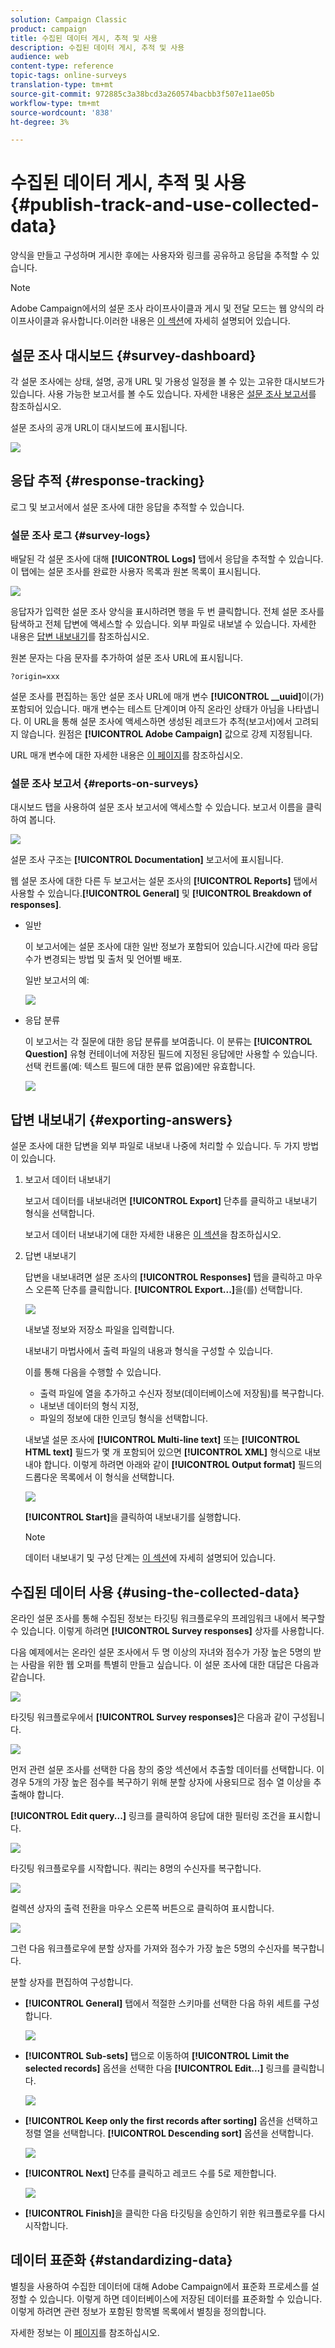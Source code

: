 ```yaml
---
solution: Campaign Classic
product: campaign
title: 수집된 데이터 게시, 추적 및 사용
description: 수집된 데이터 게시, 추적 및 사용
audience: web
content-type: reference
topic-tags: online-surveys
translation-type: tm+mt
source-git-commit: 972885c3a38bcd3a260574bacbb3f507e11ae05b
workflow-type: tm+mt
source-wordcount: '838'
ht-degree: 3%

---
```



# 수집된 데이터 게시, 추적 및 사용{#publish-track-and-use-collected-data}

양식을 만들고 구성하며 게시한 후에는 사용자와 링크를 공유하고 응답을 추적할 수 있습니다.

>[!NOTE]
>
>Adobe Campaign에서의 설문 조사 라이프사이클과 게시 및 전달 모드는 웹 양식의 라이프사이클과 유사합니다.이러한 내용은 [이 섹션](../../web/using/about-web-forms.md)에 자세히 설명되어 있습니다.

## 설문 조사 대시보드 {#survey-dashboard}

각 설문 조사에는 상태, 설명, 공개 URL 및 가용성 일정을 볼 수 있는 고유한 대시보드가 있습니다. 사용 가능한 보고서를 볼 수도 있습니다. 자세한 내용은 [설문 조사 보고서](#reports-on-surveys)를 참조하십시오.

설문 조사의 공개 URL이 대시보드에 표시됩니다.

![](assets/survey_public_url.png)

## 응답 추적 {#response-tracking}

로그 및 보고서에서 설문 조사에 대한 응답을 추적할 수 있습니다.

### 설문 조사 로그 {#survey-logs}

배달된 각 설문 조사에 대해 **[!UICONTROL Logs]** 탭에서 응답을 추적할 수 있습니다. 이 탭에는 설문 조사를 완료한 사용자 목록과 원본 목록이 표시됩니다.

![](assets/s_ncs_admin_survey_logs.png)

응답자가 입력한 설문 조사 양식을 표시하려면 행을 두 번 클릭합니다. 전체 설문 조사를 탐색하고 전체 답변에 액세스할 수 있습니다. 외부 파일로 내보낼 수 있습니다. 자세한 내용은 [답변 내보내기](#exporting-answers)를 참조하십시오.

원본 문자는 다음 문자를 추가하여 설문 조사 URL에 표시됩니다.

```
?origin=xxx
```

설문 조사를 편집하는 동안 설문 조사 URL에 매개 변수 **[!UICONTROL __uuid]**&#x200B;이(가) 포함되어 있습니다. 매개 변수는 테스트 단계이며 아직 온라인 상태가 아님을 나타냅니다. 이 URL을 통해 설문 조사에 액세스하면 생성된 레코드가 추적(보고서)에서 고려되지 않습니다. 원점은 **[!UICONTROL Adobe Campaign]** 값으로 강제 지정됩니다.

URL 매개 변수에 대한 자세한 내용은 [이 페이지](../../web/using/defining-web-forms-properties.md#form-url-parameters)를 참조하십시오.

### 설문 조사 보고서 {#reports-on-surveys}

대시보드 탭을 사용하여 설문 조사 보고서에 액세스할 수 있습니다. 보고서 이름을 클릭하여 봅니다.

![](assets/s_ncs_admin_survey_report_doc.png)

설문 조사 구조는 **[!UICONTROL Documentation]** 보고서에 표시됩니다.

웹 설문 조사에 대한 다른 두 보고서는 설문 조사의 **[!UICONTROL Reports]** 탭에서 사용할 수 있습니다.**[!UICONTROL General]** 및 **[!UICONTROL Breakdown of responses]**.

* 일반

   이 보고서에는 설문 조사에 대한 일반 정보가 포함되어 있습니다.시간에 따라 응답 수가 변경되는 방법 및 출처 및 언어별 배포.

   일반 보고서의 예:

   ![](assets/s_ncs_admin_survey_report_0.png)

* 응답 분류

   이 보고서는 각 질문에 대한 응답 분류를 보여줍니다. 이 분류는 **[!UICONTROL Question]** 유형 컨테이너에 저장된 필드에 지정된 응답에만 사용할 수 있습니다. 선택 컨트롤(예: 텍스트 필드에 대한 분류 없음)에만 유효합니다.

   ![](assets/s_ncs_admin_survey_report_2.png)

## 답변 내보내기 {#exporting-answers}

설문 조사에 대한 답변을 외부 파일로 내보내 나중에 처리할 수 있습니다. 두 가지 방법이 있습니다.

1. 보고서 데이터 내보내기

   보고서 데이터를 내보내려면 **[!UICONTROL Export]** 단추를 클릭하고 내보내기 형식을 선택합니다.

   보고서 데이터 내보내기에 대한 자세한 내용은 [이 섹션](../../reporting/using/about-reports-creation-in-campaign.md)을 참조하십시오.

1. 답변 내보내기

   답변을 내보내려면 설문 조사의 **[!UICONTROL Responses]** 탭을 클릭하고 마우스 오른쪽 단추를 클릭합니다. **[!UICONTROL Export...]**&#x200B;을(를) 선택합니다.

   ![](assets/s_ncs_admin_survey_logs_export_menu.png)

   내보낼 정보와 저장소 파일을 입력합니다.

   내보내기 마법사에서 출력 파일의 내용과 형식을 구성할 수 있습니다.

   이를 통해 다음을 수행할 수 있습니다.

   * 출력 파일에 열을 추가하고 수신자 정보(데이터베이스에 저장됨)를 복구합니다.
   * 내보낸 데이터의 형식 지정,
   * 파일의 정보에 대한 인코딩 형식을 선택합니다.

   내보낼 설문 조사에 **[!UICONTROL Multi-line text]** 또는 **[!UICONTROL HTML text]** 필드가 몇 개 포함되어 있으면 **[!UICONTROL XML]** 형식으로 내보내야 합니다. 이렇게 하려면 아래와 같이 **[!UICONTROL Output format]** 필드의 드롭다운 목록에서 이 형식을 선택합니다.

   ![](assets/s_ncs_admin_survey_logs_export_xml.png)

   **[!UICONTROL Start]**&#x200B;을 클릭하여 내보내기를 실행합니다.

   >[!NOTE]
   >
   >데이터 내보내기 및 구성 단계는 [이 섹션](../../platform/using/generic-imports-and-exports.md)에 자세히 설명되어 있습니다.

## 수집된 데이터 사용 {#using-the-collected-data}

온라인 설문 조사를 통해 수집된 정보는 타깃팅 워크플로우의 프레임워크 내에서 복구할 수 있습니다. 이렇게 하려면 **[!UICONTROL Survey responses]** 상자를 사용합니다.

다음 예제에서는 온라인 설문 조사에서 두 명 이상의 자녀와 점수가 가장 높은 5명의 받는 사람을 위한 웹 오퍼를 특별히 만들고 싶습니다. 이 설문 조사에 대한 대답은 다음과 같습니다.

![](assets/s_ncs_admin_survey_responses_wf_box_4.png)

타깃팅 워크플로우에서 **[!UICONTROL Survey responses]**&#x200B;은 다음과 같이 구성됩니다.

![](assets/s_ncs_admin_survey_responses_wf_box_1.png)

먼저 관련 설문 조사를 선택한 다음 창의 중앙 섹션에서 추출할 데이터를 선택합니다. 이 경우 5개의 가장 높은 점수를 복구하기 위해 분할 상자에 사용되므로 점수 열 이상을 추출해야 합니다.

**[!UICONTROL Edit query...]** 링크를 클릭하여 응답에 대한 필터링 조건을 표시합니다.

![](assets/s_ncs_admin_survey_responses_wf_box_2.png)

타깃팅 워크플로우를 시작합니다. 쿼리는 8명의 수신자를 복구합니다.

![](assets/s_ncs_admin_survey_responses_wf_box_5.png)

컬렉션 상자의 출력 전환을 마우스 오른쪽 버튼으로 클릭하여 표시합니다.

![](assets/s_ncs_admin_survey_responses_wf_box_6.png)

그런 다음 워크플로우에 분할 상자를 가져와 점수가 가장 높은 5명의 수신자를 복구합니다.

분할 상자를 편집하여 구성합니다.

* **[!UICONTROL General]** 탭에서 적절한 스키마를 선택한 다음 하위 세트를 구성합니다.

   ![](assets/s_ncs_admin_survey_responses_wf_box_6b.png)

* **[!UICONTROL Sub-sets]** 탭으로 이동하여 **[!UICONTROL Limit the selected records]** 옵션을 선택한 다음 **[!UICONTROL Edit...]** 링크를 클릭합니다.

   ![](assets/s_ncs_admin_survey_responses_wf_box_7.png)

* **[!UICONTROL Keep only the first records after sorting]** 옵션을 선택하고 정렬 열을 선택합니다. **[!UICONTROL Descending sort]** 옵션을 선택합니다.

   ![](assets/s_ncs_admin_survey_responses_wf_box_8.png)

* **[!UICONTROL Next]** 단추를 클릭하고 레코드 수를 5로 제한합니다.

   ![](assets/s_ncs_admin_survey_responses_wf_box_9.png)

* **[!UICONTROL Finish]**&#x200B;을 클릭한 다음 타깃팅을 승인하기 위한 워크플로우를 다시 시작합니다.

## 데이터 표준화 {#standardizing-data}

별칭을 사용하여 수집한 데이터에 대해 Adobe Campaign에서 표준화 프로세스를 설정할 수 있습니다. 이렇게 하면 데이터베이스에 저장된 데이터를 표준화할 수 있습니다.이렇게 하려면 관련 정보가 포함된 항목별 목록에서 별칭을 정의합니다.

자세한 정보는 이 [페이지](../../platform/using/managing-enumerations.md#about-enumerations)를 참조하십시오.
